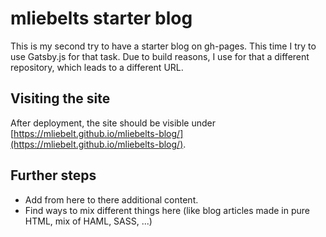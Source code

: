 # mliebelts starter blog

This is my second try to have a starter blog on gh-pages. This time I try to use Gatsby.js for that task.
Due to build reasons, I use for that a different repository, which leads to a different URL.

## Visiting the site

After deployment, the site should be visible under [https://mliebelt.github.io/mliebelts-blog/](https://mliebelt.github.io/mliebelts-blog/).

## Further steps

* Add from here to there additional content.
* Find ways to mix different things here (like blog articles made in pure HTML, mix of HAML, SASS, ...)